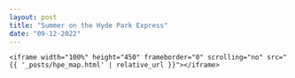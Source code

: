 ```yaml
---
layout: post
title: "Summer on the Hyde Park Express"
date: "09-12-2022"
---
```


<div class="container">

    <iframe width="100%" height="450" frameborder="0" scrolling="no" src="{{ '_posts/hpe_map.html' | relative_url }}"></iframe>

</div> <!-- /.container -->

